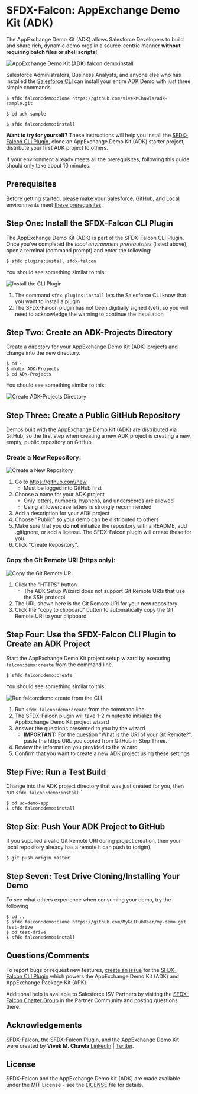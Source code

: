 # SFDX-Falcon: AppExchange Demo Kit (ADK)

The AppExchange Demo Kit (ADK) allows Salesforce Developers to build and share rich, dynamic demo orgs in a source-centric manner **without requiring batch files or shell scripts!**

![AppExchange Demo Kit (ADK) falcon:demo:install](https://drive.google.com/uc?export=view&id=1pHTCkPSmGHzS_FoqidyA400ys6yFV8Am)

Salesforce Administrators, Business Analysts, and anyone else who has installed the [Salesforce CLI](https://developer.salesforce.com/tools/sfdxcli) can install your entire ADK Demo with just three simple commands.

```
$ sfdx falcon:demo:clone https://github.com/VivekMChawla/adk-sample.git

$ cd adk-sample

$ sfdx falcon:demo:install
```

**Want to try for yourself?**  These instructions will help you install the [SFDX-Falcon CLI Plugin](https://www.npmjs.com/package/sfdx-falcon), clone an AppExchange Demo Kit (ADK) starter project, distribute your first ADK project to others.  

If your environment already meets all the prerequisites, following this guide should only take about 10 minutes.


## Prerequisites
Before getting started, please make your Salesforce, GitHub, and Local environments meet [these prerequisites](PREREQS.md).


## Step One: Install the SFDX-Falcon CLI Plugin

The AppExchange Demo Kit (ADK) is part of the SFDX-Falcon CLI Plugin.  Once you've completed the *local environment prerequisites* (listed above), open a terminal (command prompt) and enter the following:

```
$ sfdx plugins:install sfdx-falcon
```

You should see something similar to this:

![Install the CLI Plugin](https://drive.google.com/uc?export=view&id=1h6iUbZXc3XRJrhE-8uAy_HkqH1d57XBj)

1. The command `sfdx plugins:install` lets the Salesforce CLI know that you want to install a plugin
2. The SFDX-Falcon plugin has not been digitially signed (yet), so you will need to acknowledge the warning to continue the installation

## Step Two: Create an ADK-Projects Directory

Create a directory for your AppExchange Demo Kit (ADK) projects and change into the new directory.

```
$ cd ~
$ mkdir ADK-Projects
$ cd ADK-Projects
```

You should see something similar to this:

![Create ADK-Projects Directory](https://drive.google.com/uc?export=view&id=1QMj2C7zVmnFrfo9Y0_Kju4CnMIayIaW3)

## Step Three: Create a Public GitHub Repository

Demos built with the AppExchange Demo Kit (ADK) are distributed via GitHub, so the first step when creating a new ADK project is creating a new, empty, public repository on GitHub.

### Create a New Repository:

![Create a New Repository](https://drive.google.com/uc?export=view&id=1ENOiIj_-yfwXTGo365qgfms7QQGanWmr)


1. Go to https://github.com/new
    *  Must be logged into GitHub first
2. Choose a name for your ADK project
    *  Only letters, numbers, hyphens, and underscores are allowed
    *  Using all lowercase letters is strongly recommended
3. Add a description for your ADK project
4. Choose "Public" so your demo can be distributed to others
5. Make sure that you **do not** initialize the repository with a README, add .gitignore, or add a license.  The SFDX-Falcon plugin will create these for you.
6. Click "Create Repository".

### Copy the Git Remote URI (https only):

![Copy the Git Remote URI](https://drive.google.com/uc?export=view&id=1SQQH19xb6o_RWhnRspytSjgNBNSo1v08)

1. Click the "HTTPS" button
    *  The ADK Setup Wizard does not support Git Remote URIs that use the SSH protocol
2. The URL shown here is the Git Remote URI for your new repository
3. Click the "copy to clipboard" button to automatically copy the Git Remote URI to your clipboard


## Step Four: Use the SFDX-Falcon CLI Plugin to Create an ADK Project

Start the AppExchange Demo Kit project setup wizard by executing `falcon:demo:create` from the command line.

```
$ sfdx falcon:demo:create
```

You should see something similar to this:

![Run falcon:demo:create from the CLI](https://drive.google.com/uc?export=view&id=1hBeJZ3uCpK0mCFNuIbkW4j7dbeUoOdHz)

1. Run `sfdx falcon:demo:create` from the command line
2. The SFDX-Falcon plugin will take 1-2 minutes to initialize the AppExchange Demo Kit project wizard
3. Answer the questions presented to you by the wizard
    *  **IMPORTANT:** For the question "What is the URI of your Git Remote?", paste the https URL you copied from GitHub in Step Three.
4. Review the information you provided to the wizard
5. Confirm that you want to create a new ADK project using these settings


## Step Five: Run a Test Build

Change into the ADK project directory that was just created for you, then run `sfdx falcon:demo:install`.`

```
$ cd uc-demo-app
$ sfdx falcon:demo:install
```


## Step Six: Push Your ADK Project to GitHub

If you supplied a valid Git Remote URI during project creation, then your local repository already has a remote it can push to (origin).

```
$ git push origin master
```


## Step Seven: Test Drive Cloning/Installing Your Demo

To see what others experience when consuming your demo, try the following

```
$ cd ..
$ sfdx falcon:demo:clone https://github.com/MyGitHubUser/my-demo.git  test-drive
$ cd test-drive
$ sfdx falcon:demo:install
```


## Questions/Comments

To report bugs or request new features, [create an issue](https://github.com/sfdx-isv/sfdx-falcon-plugin/issues) for the [SFDX-Falcon CLI Plugin](https://github.com/sfdx-isv/sfdx-falcon-plugin) which powers the AppExchange Demo Kit (ADK) and AppExchange Package Kit (APK).

Additional help is available to Salesforce ISV Partners by visiting the [SFDX-Falcon Chatter Group](http://bit.ly/sfdx-falcon-group) in the Partner Community and posting questions there.

## Acknowledgements

[SFDX-Falcon](https://github.com/sfdx-isv/sfdx-falcon-template), the [SFDX-Falcon Plugin](https://github.com/sfdx-isv/sfdx-falcon-plugin), and the [AppExchange Demo Kit](https://github.com/sfdx-isv/sfdx-falcon-appx-demo-kit) were created by **Vivek M. Chawla** [LinkedIn](https://www.linkedin.com/in/vivekmchawla/) | [Twitter](https://twitter.com/VivekMChawla).

## License

SFDX-Falcon and the AppExchange Demo Kit (ADK) are made available under the MIT License - see the [LICENSE](LICENSE) file for details.